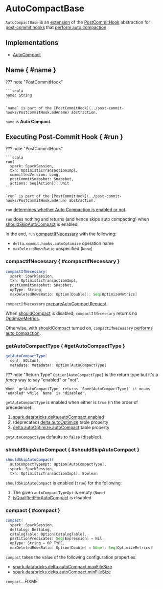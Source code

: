 # AutoCompactBase

`AutoCompactBase` is an [extension](#contract) of the [PostCommitHook](../post-commit-hooks/PostCommitHook.md) abstraction for [post-commit hooks](#implementations) that [perform auto compaction](#run).

## Implementations

* [AutoCompact](AutoCompact.md)

## Name { #name }

??? note "PostCommitHook"

    ```scala
    name: String
    ```

    `name` is part of the [PostCommitHook](../post-commit-hooks/PostCommitHook.md#name) abstraction.

`name` is **Auto Compact**.

## Executing Post-Commit Hook { #run }

??? note "PostCommitHook"

    ```scala
    run(
      spark: SparkSession,
      txn: OptimisticTransactionImpl,
      committedVersion: Long,
      postCommitSnapshot: Snapshot,
      actions: Seq[Action]): Unit
    ```

    `run` is part of the [PostCommitHook](../post-commit-hooks/PostCommitHook.md#run) abstraction.

`run` [determines whether Auto Compaction is enabled or not](#getAutoCompactType).

`run` does nothing and returns (and hence skips auto compacting) when [shouldSkipAutoCompact](#shouldSkipAutoCompact) is enabled.

In the end, `run` [compactIfNecessary](#compactIfNecessary) with the following:

* `delta.commit.hooks.autoOptimize` operation name
* `maxDeletedRowsRatio` unspecified (`None`)

### compactIfNecessary { #compactIfNecessary }

```scala
compactIfNecessary(
  spark: SparkSession,
  txn: OptimisticTransactionImpl,
  postCommitSnapshot: Snapshot,
  opType: String,
  maxDeletedRowsRatio: Option[Double]): Seq[OptimizeMetrics]
```

`compactIfNecessary` [prepareAutoCompactRequest](AutoCompactUtils.md#prepareAutoCompactRequest).

When [shouldCompact](AutoCompactRequest.md#shouldCompact) is disabled, `compactIfNecessary` returns no [OptimizeMetrics](../commands/optimize/OptimizeMetrics.md).

Otherwise, with [shouldCompact](AutoCompactRequest.md#shouldCompact) turned on, `compactIfNecessary` [performs auto compaction](#compact).

### getAutoCompactType { #getAutoCompactType }

```scala
getAutoCompactType(
  conf: SQLConf,
  metadata: Metadata): Option[AutoCompactType]
```

??? note "Return Type"
    `Option[AutoCompactType]` is the return type but it's a _fancy_ way to say "enabled" or "not".

    When `getAutoCompactType` returns `Some[AutoCompactType]` it means "enabled" while `None` is "disabled".

`getAutoCompactType` is enabled when either is `true` (in the order of precedence):

1. [spark.databricks.delta.autoCompact.enabled](../configuration-properties/index.md#autoCompact.enabled)
1. (deprecated) [delta.autoOptimize](../table-properties/DeltaConfigs.md#AUTO_OPTIMIZE) table property
1. [delta.autoOptimize.autoCompact](../table-properties/DeltaConfigs.md#AUTO_COMPACT) table property

`getAutoCompactType` defaults to `false` (disabled).

### shouldSkipAutoCompact { #shouldSkipAutoCompact }

```scala
shouldSkipAutoCompact(
  autoCompactTypeOpt: Option[AutoCompactType],
  spark: SparkSession,
  txn: OptimisticTransactionImpl): Boolean
```

`shouldSkipAutoCompact` is enabled (`true`) for the following:

1. The given `autoCompactTypeOpt` is empty (`None`)
1. [isQualifiedForAutoCompact](AutoCompactUtils.md#isQualifiedForAutoCompact) is disabled

### compact { #compact }

```scala
compact(
  spark: SparkSession,
  deltaLog: DeltaLog,
  catalogTable: Option[CatalogTable],
  partitionPredicates: Seq[Expression] = Nil,
  opType: String = OP_TYPE,
  maxDeletedRowsRatio: Option[Double] = None): Seq[OptimizeMetrics]
```

`compact` takes the value of the following configuration properties:

* [spark.databricks.delta.autoCompact.maxFileSize](../configuration-properties/index.md#spark.databricks.delta.autoCompact.maxFileSize)
* [spark.databricks.delta.autoCompact.minFileSize](../configuration-properties/index.md#spark.databricks.delta.autoCompact.minFileSize)

`compact`...FIXME
